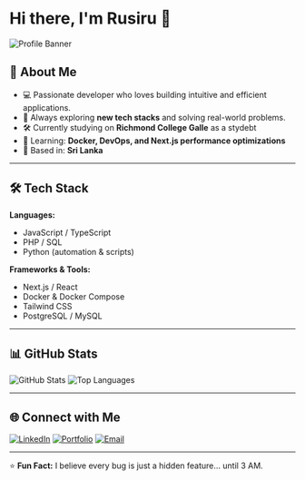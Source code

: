 # Hi there, I'm Rusiru 👋

![Profile Banner]()

## 🚀 About Me
- 💻 Passionate developer who loves building intuitive and efficient applications.
- 🎯 Always exploring **new tech stacks** and solving real-world problems.
- 🛠 Currently studying on  **Richmond College  Galle** as a stydebt 
- 🌱 Learning: **Docker, DevOps, and Next.js performance optimizations**
- 📍 Based in: **Sri Lanka**

---

## 🛠 Tech Stack
**Languages:**
- JavaScript / TypeScript  
- PHP / SQL  
- Python (automation & scripts)  

**Frameworks & Tools:**
- Next.js / React  
- Docker & Docker Compose  
- Tailwind CSS  
- PostgreSQL / MySQL  

---

## 📊 GitHub Stats
![GitHub Stats](https://github-readme-stats.vercel.app/api?username=rusiru-19&show_icons=true&theme=radical)
![Top Languages](https://github-readme-stats.vercel.app/api/top-langs/?username=rusiru-19&layout=compact&theme=radical)

---

## 🌐 Connect with Me
[![LinkedIn](https://img.shields.io/badge/LinkedIn-0A66C2?logo=linkedin&logoColor=white)](https://linkedin.com/in/rusiru-thamara-603276256)
[![Portfolio](https://img.shields.io/badge/Portfolio-000000?logo=About.me&logoColor=white)](https://portfolio-phi-taupe-65.vercel.app/)
[![Email](https://img.shields.io/badge/Email-D14836?logo=gmail&logoColor=white)](mailto:evildev360@example.com)

---

⭐ **Fun Fact:** I believe every bug is just a hidden feature… until 3 AM.

